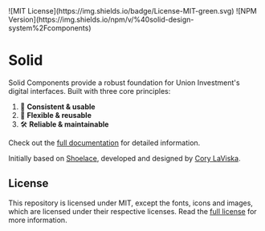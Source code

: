<div className="flex gap-2">
  ![MIT License](https://img.shields.io/badge/License-MIT-green.svg)
  ![NPM Version](https://img.shields.io/npm/v/%40solid-design-system%2Fcomponents)
</div>

# Solid

Solid Components provide a robust foundation for Union Investment's digital interfaces. Built with three core principles:

1. 🌟 **Consistent & usable**
2. 🧩 **Flexible & reusable**
3. 🛠️ **Reliable & maintainable**

Check out the [full documentation](https://solid-design-system.fe.union-investment.de/x.x.x/storybook/) for detailed information.

Initially based on [Shoelace](https://shoelace.style), developed and designed by [Cory LaViska](https://twitter.com/claviska).

## License

This repository is licensed under MIT, except the fonts, icons and images, which are licensed under their respective licenses. Read the [full license](LICENSE.md) for more information.
